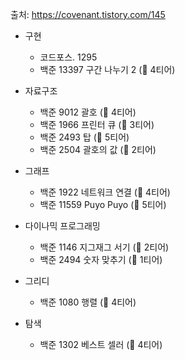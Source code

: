출처: https://covenant.tistory.com/145

- 구현

  - 코드포스. 1295
  - 백준 13397 구간 나누기 2 (🥇 4티어)

- 자료구조

  - 백준 9012 괄호 (🥈 4티어)
  - 백준 1966 프린터 큐 (🥈 3티어)
  - 백준 2493 탑 (🥇 5티어)
  - 백준 2504 괄호의 값 (🥈 2티어)

- 그래프

  - 백준 1922 네트워크 연결 (🥇 4티어)
  - 백준 11559 Puyo Puyo (🥇 5티어)

- 다이나믹 프로그래밍

  - 백준 1146 지그재그 서기 (🥇 2티어)
  - 백준 2494 숫자 맞추기 (🥇 1티어)

- 그리디

  - 백준 1080 행렬 (🥈 4티어)

- 탐색
  - 백준 1302 베스트 셀러 (🥈 4티어)
